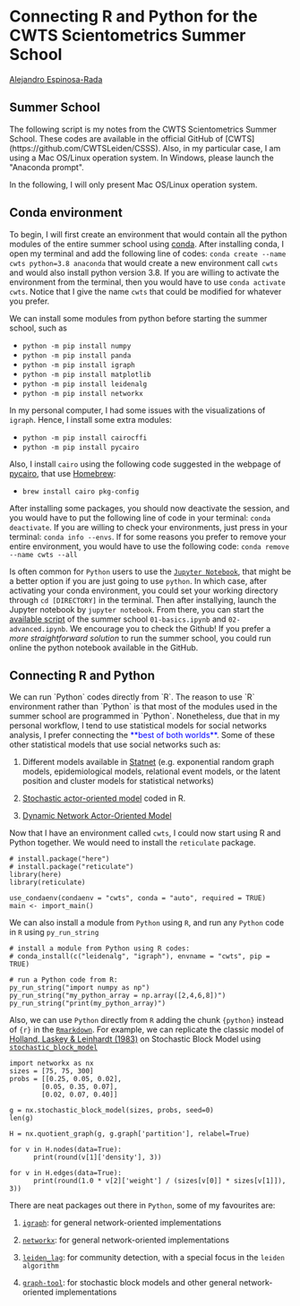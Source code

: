 
# Connecting R and Python for the CWTS Scientometrics Summer School

[Alejandro Espinosa-Rada](https://www.research.manchester.ac.uk/portal/en/researchers/alejandro-espinosa(4ed72800-e02b-47a8-a958-640b6a07f563).html)

## Summer School

<div class="alert alert-success">
The following script is my notes from the CWTS Scientometrics Summer School. These codes are available in the official GitHub of [CWTS](https://github.com/CWTSLeiden/CSSS). Also, in my particular case, I am using a Mac OS/Linux operation system. In Windows, please launch the "Anaconda prompt". 
</div>

In the following, I will only present Mac OS/Linux operation system.


## Conda environment

To begin, I will first create an environment that would contain all the python modules of the entire summer school using [conda](https://docs.conda.io/). After installing conda, I open my terminal and add the following line of codes: `conda create --name cwts python=3.8 anaconda` that would create a new environment call `cwts` and would also install python version 3.8. If you are willing to activate the environment from the terminal, then you would have to use `conda activate cwts`. Notice that I give the name `cwts` that could be modified for whatever you prefer.

We can install some modules from python before starting the summer school, such as 

- `python -m pip install numpy`
- `python -m pip install panda`
- `python -m pip install igraph`
- `python -m pip install matplotlib`
- `python -m pip install leidenalg`
- `python -m pip install networkx`

In my personal computer, I had some issues with the visualizations of `igraph`. Hence, I install some extra modules:

- `python -m pip install cairocffi`
- `python -m pip install pycairo`

Also, I install `cairo` using the following code suggested in the webpage of [pycairo](https://pycairo.readthedocs.io/en/latest/getting_started.html), that use [Homebrew](https://brew.sh):

- `brew install cairo pkg-config`

After installing some packages, you should now deactivate the session, and you would have to put the following line of code in your terminal: `conda deactivate`. If you are willing to check your environments, just press in your terminal: `conda info --envs`. If for some reasons you prefer to remove your entire environment, you would have to use the following code: `conda remove --name cwts --all`

Is often common for `Python` users to use the [`Jupyter Notebook`](https://jupyter.org), that might be a better option if you are just going to use `python`. In which case, after activating your conda environment, you could set your working directory through `cd [DIRECTORY]` in the terminal. Then after installying, launch the Jupyter notebook by `jupyter notebook`. From there, you can start the [available script](https://github.com/CWTSLeiden/CSSS) of the summer school `01-basics.ipynb` and `02-advanced.ipynb`. We encourage you to check the Github! If you prefer a *more straightforward solution* to run the summer school, you could run online the python notebook available in the GitHub. 


## Connecting R and Python

<div class="alert alert-success">
We can run `Python` codes directly from `R`. The reason to use `R` environment rather than `Python` is that most of the modules used in the summer school are programmed in `Python`. Nonetheless, due that in my personal workflow, I tend to use statistical models for social networks analysis, I prefer connecting the <span style="color:blue">**best of both worlds**</span>. Some of these other statistical models that use social networks such as:  

1. Different models available in [Statnet](http://statnet.org) (e.g. exponential random graph models, epidemiological models, relational event models, or the latent position and cluster models for statistical networks)

2. [Stochastic actor-oriented model](https://www.stats.ox.ac.uk/~snijders/siena/) coded in R.

3. [Dynamic Network Actor-Oriented Model](https://github.com/snlab-ch/goldfish)
</div>

Now that I have an environment called `cwts`, I could now start using R and Python together. We would need to install the `reticulate` package.
```{r, message=FALSE}
# install.package("here")
# install.package("reticulate")
library(here)
library(reticulate)

use_condaenv(condaenv = "cwts", conda = "auto", required = TRUE)
main <- import_main()

```

We can also install a module from `Python` using `R`, and run any `Python` code in `R` using `py_run_string`
```{r}
# install a module from Python using R codes:
# conda_install(c("leidenalg", "igraph"), envname = "cwts", pip = TRUE)

# run a Python code from R:
py_run_string("import numpy as np")
py_run_string("my_python_array = np.array([2,4,6,8])")
py_run_string("print(my_python_array)")

```

Also, we can use `Python` directly from `R` adding the chunk `{python}` instead of `{r}` in the [`Rmarkdown`](https://rmarkdown.rstudio.com). For example, we can replicate the classic model of [Holland, Laskey & Leinhardt (1983)](https://www.sciencedirect.com/science/article/pii/0378873383900217) on Stochastic Block Model using [`stochastic_block_model`](https://networkx.github.io/documentation/stable/reference/generated/networkx.generators.community.stochastic_block_model.html)
```{python results="hide"}
import networkx as nx
sizes = [75, 75, 300]
probs = [[0.25, 0.05, 0.02],
        [0.05, 0.35, 0.07],
        [0.02, 0.07, 0.40]]
        
g = nx.stochastic_block_model(sizes, probs, seed=0)
len(g)

H = nx.quotient_graph(g, g.graph['partition'], relabel=True)

for v in H.nodes(data=True):
      print(round(v[1]['density'], 3))
      
for v in H.edges(data=True):
      print(round(1.0 * v[2]['weight'] / (sizes[v[0]] * sizes[v[1]]), 3))

```

There are neat packages out there in `Python`, some of my favourites are:

1. [`igraph`](https://igraph.org/python/):  for general network-oriented implementations

2. [`networkx`](https://networkx.github.io):  for general network-oriented implementations

3. [`leiden_lag`](https://leidenalg.readthedocs.io/en/stable/): for community detection, with a special focus in the `leiden algorithm`

4. [`graph-tool`](https://graph-tool.skewed.de): for stochastic block models and other general network-oriented implementations

